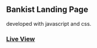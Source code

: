 ## Bankist Landing Page

developed with javascript and css.

### [Live View](https://bilalturkmen.github.io/html-css-js-practice/bankist-landing/)
